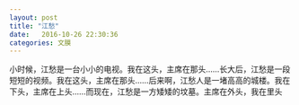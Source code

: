 ```yaml
---
layout: post
title: "江愁"
date:   2016-10-26 22:30:36
categories: 文膜
---
```


小时候，江愁是一台小小的电视。我在这头，主席在那头……长大后，江愁是一段短短的视频。我在这头，主席在那头……后来啊，江愁人是一堵高高的城楼。我在下头，主席在上头……而现在，江愁是一方矮矮的坟墓。主席在外头，我在里头<br/>
